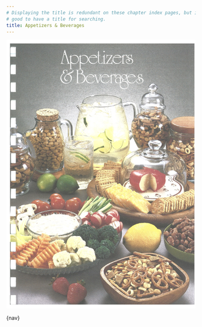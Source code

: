 ```yaml
---
# Displaying the title is redundant on these chapter index pages, but it's still
# good to have a title for searching.
title: Appetizers & Beverages
---
```


![](./chapter.jpg)

{nav}